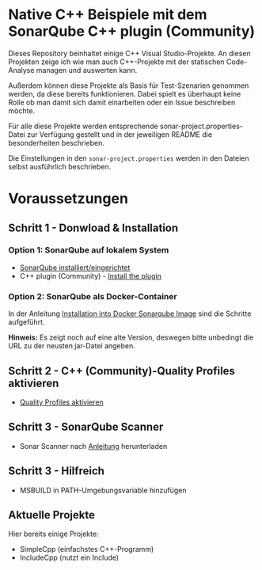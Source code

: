 # Native C++ Beispiele mit dem SonarQube C++ plugin (Community)

Dieses Repository beinhaltet einige C++ Visual Studio-Projekte. An diesen Projekten zeige ich wie man auch C++-Projekte mit der statischen Code-Analyse managen und auswerten kann.

Außerdem können diese Projekte als Basis für Test-Szenarien genommen werden, da diese bereits funktionieren. Dabei spielt es überhaupt keine Rolle ob man damit sich damit einarbeiten oder ein Issue beschreiben möchte.

Für alle diese Projekte werden entsprechende sonar-project.properties-Datei zur Verfügung gestellt und in der jeweiligen README die besonderheiten beschrieben.

Die Einstellungen in den `sonar-project.properties` werden in den Dateien selbst ausführlich beschrieben.

# Voraussetzungen
## Schritt 1 - Donwload & Installation
### Option 1: SonarQube auf lokalem System
- [SonarQube installiert/eingerichtet](https://docs.sonarqube.org/latest/setup/get-started-2-minutes/)
- C++ plugin (Community)  - [Install the plugin](https://github.com/SonarOpenCommunity/sonar-cxx/wiki/Installation)

### Option 2: SonarQube als Docker-Container
In der Anleitung [Installation into Docker Sonarqube Image](https://github.com/SonarOpenCommunity/sonar-cxx/wiki/Installation-into-Docker-Sonarqube-Image) sind die Schritte aufgeführt.

**Hinweis:** Es zeigt noch auf eine alte Version, deswegen bitte unbedingt die URL zu der neusten jar-Datei angeben.

## Schritt 2 - C++ (Community)-Quality Profiles aktivieren
- [Quality Profiles aktivieren](https://github.com/SonarOpenCommunity/sonar-cxx/wiki/Activate-quality-rules)

## Schritt 3 - SonarQube Scanner
- Sonar Scanner nach [Anleitung](https://docs.sonarqube.org/display/SCAN/Analyzing+with+SonarQube+Scanner) herunterladen 

## Schritt 3 - Hilfreich
- MSBUILD in PATH-Umgebungsvariable hinzufügen
## Aktuelle Projekte
Hier bereits einige Projekte:
- SimpleCpp (einfachstes C++-Programm)
- IncludeCpp (nutzt ein Include)

